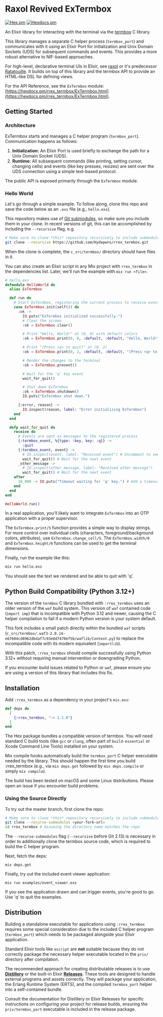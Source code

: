 # Raxol Revived ExTermbox

[![Hex.pm](https://img.shields.io/hexpm/v/rrex_termbox.svg)](https://hex.pm/packages/rrex_termbox)
[![Hexdocs.pm](https://img.shields.io/badge/api-hexdocs-brightgreen.svg)](https://hexdocs.pm/rrex_termbox)

An Elixir library for interacting with the terminal via the [termbox](https://github.com/nsf/termbox) C library.

This library manages a separate C helper process (`termbox_port`) and communicates with it using an Elixir Port for initialization and Unix Domain Sockets (UDS) for subsequent commands and events. This provides a more robust alternative to NIF-based approaches.

For high-level, declarative terminal UIs in Elixir, see [raxol](https://github.com/Hydepwns/raxol) or it's predecessor [Ratatouille](https://github.com/ndreynolds/ratatouille). It builds on top of
this library and the termbox API to provide an HTML-like DSL for defining views.

For the API Reference, see the `ExTermbox` module: [https://hexdocs.pm/rrex_termbox/ExTermbox.html](https://hexdocs.pm/rrex_termbox/ExTermbox.html).

## Getting Started

### Architecture

ExTermbox starts and manages a C helper program (`termbox_port`). Communication happens as follows:

1. **Initialization:** An Elixir Port is used briefly to exchange the path for a Unix Domain Socket (UDS).
2. **Runtime:** All subsequent commands (like printing, setting cursor, changing cells) and events (like key presses, resizes) are sent over the UDS connection using a simple text-based protocol.

The public API is exposed primarily through the `ExTermbox` module.

### Hello World

Let's go through a simple example.
To follow along, clone this repo and save the code below as an `.exs` file (e.g., `hello.exs`).

This repository makes use of [Git submodules](https://git-scm.com/book/en/v2/Git-Tools-Submodules), so make sure you include them in your clone. In recent versions of git, this can be accomplished by including the `--recursive` flag, e.g.

```bash
# Make sure to clone *this* repository recursively to include submodules
git clone --recursive https://github.com/Hydepwns/rrex_termbox.git
```

When the clone is complete, the `c_src/termbox/` directory should have files in it.

You can also create an
Elixir script in any Mix project with `rrex_termbox` in the dependencies list.
Later, we'll run the example with `mix run <file>`.

```elixir
# hello.exs
defmodule HelloWorld do
  alias ExTermbox

  def run do
    # Start ExTermbox, registering the current process to receive events
    case ExTermbox.init(self()) do
      :ok ->
        IO.puts("ExTermbox initialized successfully.")
        # Clear the screen
        :ok = ExTermbox.clear()

        # Print "Hello, World!" at (0, 0) with default colors
        :ok = ExTermbox.print(0, 0, :default, :default, "Hello, World!")

        # Print "(Press <q> to quit)" at (0, 2)
        :ok = ExTermbox.print(0, 2, :default, :default, "(Press <q> to quit)")

        # Render the changes to the terminal
        :ok = ExTermbox.present()

        # Wait for the 'q' key event
        wait_for_quit()

        # Shut down ExTermbox
        :ok = ExTermbox.shutdown()
        IO.puts("ExTermbox shut down.")

      {:error, reason} ->
        IO.inspect(reason, label: "Error initializing ExTermbox")
    end
  end

  defp wait_for_quit do
    receive do
      # Events are sent as messages to the registered process
      {:termbox_event, %{type: :key, key: :q}} ->
        :quit
      {:termbox_event, event} ->
        # IO.inspect(event, label: "Received event") # Uncomment to see other events
        wait_for_quit() # Wait for the next event
      _other_message ->
        # IO.inspect(other_message, label: "Received other message")
        wait_for_quit() # Wait for the next event
    after
      10_000 -> IO.puts("Timeout waiting for 'q' key.") # Add a timeout for safety
    end
  end
end

HelloWorld.run()

```

In a real application, you'll likely want to integrate `ExTermbox` into an OTP application with a proper supervisor.

The `ExTermbox.print/5` function provides a simple way to display strings. For more control over individual cells (characters, foreground/background colors, attributes), use `ExTermbox.change_cell/5`. The `ExTermbox.width/0` and `ExTermbox.height/0` functions can be used to get the terminal dimensions.

Finally, run the example like this:

```bash
mix run hello.exs
```

You should see the text we rendered and be able to quit with 'q'.

## Python Build Compatibility (Python 3.12+)

The version of the `termbox` C library bundled with `:rrex_termbox` uses an older version of the `waf` build system. This version of `waf` contained code (`import imp`) that is incompatible with Python 3.12 and newer, causing the C helper compilation to fail if a modern Python version is your system default.

This fork includes a small patch directly within the bundled `waf` scripts (`c_src/termbox/.waf3-2.0.14-e67604cd8962dbdaf7c93e0d7470ef5b/waflib/Context.py`) to replace the incompatible code with its modern equivalent (`importlib`).

With this patch, `:rrex_termbox` should compile successfully using Python 3.12+ without requiring manual intervention or downgrading Python.

If you encounter build issues related to Python or `waf`, please ensure you are using a version of this library that includes this fix.

## Installation

Add `:rrex_termbox` as a dependency in your project's `mix.exs`:

```elixir
def deps do
  [
    {:rrex_termbox, "~> 1.1.0"}
  ]
end
```

The Hex package bundles a compatible version of termbox. You will need standard C build tools (like `gcc` or `clang`, often part of `build-essential` or Xcode Command Line Tools) installed on your system.

Mix compile hooks automatically build the `termbox_port` C helper executable needed by the library. This should happen the first time you build :rrex_termbox (e.g., via `mix deps.get` followed by `mix deps.compile` or simply `mix compile`).

The build has been tested on macOS and some Linux distributions. Please open an issue if you encounter build problems.

### Using the Source Directly

To try out the master branch, first clone the repo:

```bash
# Make sure to clone *this* repository recursively to include submodules
git clone --recurse-submodules <your-fork-url>
cd rrex_termbox # Assuming the directory name matches the repo
```

The `--recurse-submodules` flag (`--recursive` before Git 2.13) is necessary in
order to additionally clone the termbox source code, which is required to
build the C helper program.

Next, fetch the deps:

```
mix deps.get
```

Finally, try out the included event viewer application:

```
mix run examples/event_viewer.exs
```

If you see the application drawn and can trigger events, you're good to go. Use
'q' to quit the examples.

## Distribution

Building a standalone executable for applications using `:rrex_termbox` requires some special consideration due to the included C helper program (`termbox_port`) which needs to be packaged alongside your Elixir application.

Standard Elixir tools like `escript` are **not** suitable because they do not correctly package the necessary helper executable located in the `priv/` directory after compilation.

The recommended approach for creating distributable releases is to use **[Distillery](https://github.com/bitwalker/distillery)** or the built-in Elixir **[Releases](https://hexdocs.pm/mix/Mix.Tasks.Release.html)**. These tools are designed to handle external programs and assets correctly. They will package your application, the Erlang Runtime System (ERTS), and the compiled `termbox_port` helper into a self-contained bundle.

Consult the documentation for Distillery or Elixir Releases for specific instructions on configuring your project for release builds, ensuring the `priv/termbox_port` executable is included in the release package.
